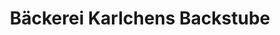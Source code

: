 ---
title: "Bäckerei Karlchens Backstube"
url: /loehne/baeckerei-karlchens-backstube/
shop: Bäckerei
---